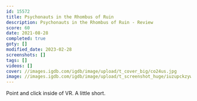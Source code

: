 ```yaml
---
id: 15572
title: Psychonauts in the Rhombus of Ruin
description: Psychonauts in the Rhombus of Ruin - Review
score: 60
date: 2021-08-28
completed: true
goty: []
modified_date: 2023-02-28
screenshots: []
tags: []
videos: []
cover: //images.igdb.com/igdb/image/upload/t_cover_big/co24us.jpg
image: //images.igdb.com/igdb/image/upload/t_screenshot_huge/iuzupckzyw1ajjkx07kc.jpg
---
```

Point and click inside of VR. A little short.